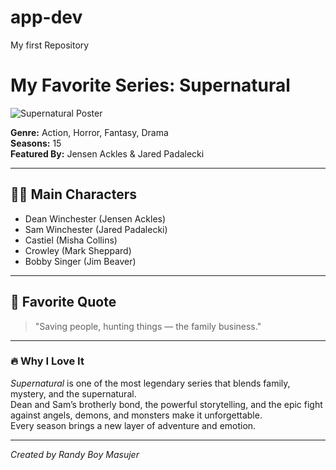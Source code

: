 # app-dev
My first Repository
# My Favorite Series: Supernatural

![Supernatural Poster](https://upload.wikimedia.org/wikipedia/en/3/3d/Supernatural_season_15.jpg)

**Genre:** Action, Horror, Fantasy, Drama  
**Seasons:** 15  
**Featured By:** Jensen Ackles & Jared Padalecki  

---

## 🧙‍♂️ Main Characters
- Dean Winchester (Jensen Ackles)
- Sam Winchester (Jared Padalecki)
- Castiel (Misha Collins)
- Crowley (Mark Sheppard)
- Bobby Singer (Jim Beaver)

---

## 💬 Favorite Quote
> "Saving people, hunting things — the family business."

---

### 🔥 Why I Love It
*Supernatural* is one of the most legendary series that blends family, mystery, and the supernatural.  
Dean and Sam’s brotherly bond, the powerful storytelling, and the epic fight against angels, demons, and monsters make it unforgettable.  
Every season brings a new layer of adventure and emotion.

---

*Created by Randy Boy Masujer*